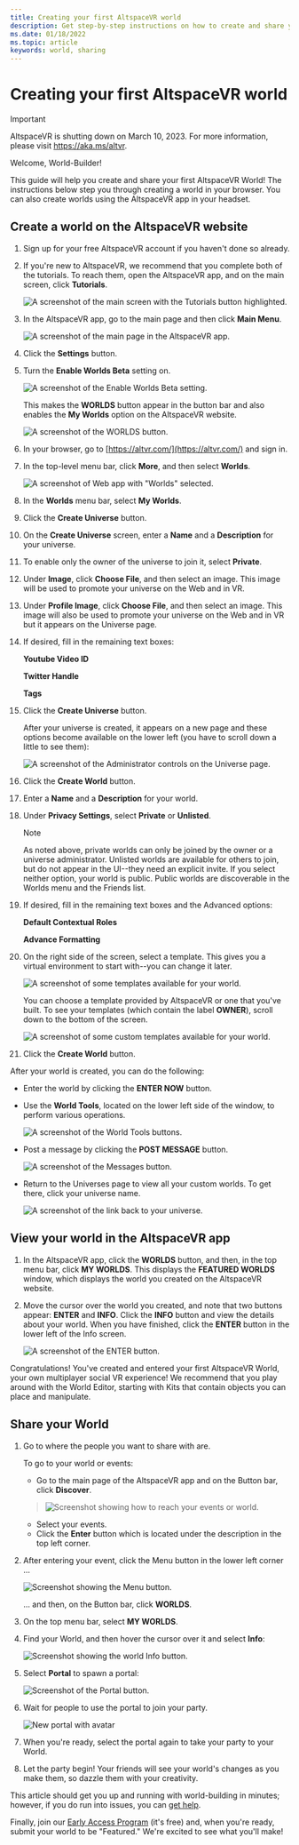 ```yaml
---
title: Creating your first AltspaceVR world
description: Get step-by-step instructions on how to create and share your AltspaceVR worlds with the world.
ms.date: 01/18/2022
ms.topic: article
keywords: world, sharing
---
```


# Creating your first AltspaceVR world

>[!Important]
>AltspaceVR is shutting down on March 10, 2023. For more information, please visit https://aka.ms/altvr.

Welcome, World-Builder!

This guide will help you create and share your first AltspaceVR World! The instructions below step you through creating a world in your browser. You can also create worlds using the AltspaceVR app in your headset.

## Create a world on the AltspaceVR website

1. Sign up for your free AltspaceVR account if you haven't done so already.
1. If you're new to AltspaceVR, we recommend that you complete both of the tutorials. To reach them, open the AltspaceVR app, and on the main screen, click **Tutorials**.

    ![A screenshot of the main screen with the Tutorials button highlighted.](images/001-tutorials.png)

1. In the AltspaceVR app, go to the main page and then click **Main Menu**.

    ![A screenshot of the main page in the AltspaceVR app.](images/006-main-menu.png)

1. Click the **Settings** button.
1. Turn the **Enable Worlds Beta** setting on.

    ![A screenshot of the Enable Worlds Beta setting.](images/007-enable-worlds-beta.png)

    This makes the **WORLDS** button appear in the button bar and also enables the **My Worlds** option on the AltspaceVR website.

    ![A screenshot of the WORLDS button.](images/008-worlds-button.png)

1. In your browser, go to [https://altvr.com/](https://altvr.com/) and sign in.
1. In the top-level menu bar, click **More**, and then select **Worlds**.

    ![A screenshot of Web app with "Worlds" selected.](images/001-worlds.png)

1. In the **Worlds** menu bar, select **My Worlds**.
1. Click the **Create Universe** button.
1. On the **Create Universe** screen, enter a **Name** and a **Description** for your universe.
1. To enable only the owner of the universe to join it, select **Private**.
1. Under **Image**, click **Choose File**, and then select an image. This image will be used to promote your universe on the Web and in VR.
1. Under **Profile Image**, click **Choose File**, and then select an image. This image will also be used to promote your universe on the Web and in VR but it appears on the Universe page.
1. If desired, fill in the remaining text boxes:

    **Youtube Video ID**

    **Twitter Handle**

    **Tags**

1. Click the **Create Universe** button.

    After your universe is created, it appears on a new page and these options become available on the lower left (you have to scroll down a little to see them):

    ![A screenshot of the Administrator controls on the Universe page.](images/003-admin-controls.png)

1. Click the **Create World** button.
1. Enter a **Name** and a **Description** for your world.
1. Under **Privacy Settings**, select **Private** or **Unlisted**.

    > [!NOTE]
    > As noted above, private worlds can only be joined by the owner or a universe administrator. Unlisted worlds are available for others to join, but do not appear in the UI--they need an explicit invite. If you select neither option, your world is public. Public worlds are discoverable in the Worlds menu and the Friends list.

1. If desired, fill in the remaining text boxes and the Advanced options:

    **Default Contextual Roles**

    **Advance Formatting**



1. On the right side of the screen, select a template. This gives you a virtual environment to start with--you can change it later.

    ![A screenshot of some templates available for your world.](images/004-templates.png)

    You can choose a template provided by AltspaceVR or one that you've built. To see your templates (which contain the label **OWNER**), scroll down to the bottom of the screen.

    ![A screenshot of some custom templates available for your world.](images/005-custom-templates.png)

1. Click the **Create World** button.

After your world is created, you can do the following:
- Enter the world by clicking the **ENTER NOW** button.
- Use the **World Tools**, located on the lower left side of the window, to perform various operations.

    ![A screenshot of the World Tools buttons.](images/015-world-tools.png)

- Post a message by clicking the **POST MESSAGE** button.

    ![A screenshot of the Messages button.](images/016-messages.png)

- Return to the Universes page to view all your custom worlds. To get there, click your universe name.

    ![A screenshot of the link back to your universe.](images/017-universe-name.png)

## View your world in the AltspaceVR app

1. In the AltspaceVR app, click the **WORLDS** button, and then, in the top menu bar, click **MY WORLDS**. This displays the **FEATURED WORLDS** window, which displays the world you created on the AltspaceVR website.
1. Move the cursor over the world you created, and note that two buttons appear: **ENTER** and **INFO**. Click the **INFO** button and view the details about your world. When you have finished, click the **ENTER** button in the lower left of the Info screen.

    ![A screenshot of the ENTER button.](images/009-enter-button.png)

Congratulations! You've created and entered your first AltspaceVR World, your own multiplayer social VR experience! We recommend that you play around with the World Editor, starting with Kits that contain objects you can place and manipulate.

## Share your World

1. Go to where the people you want to share with are.

   To go to your world or events:
    - Go to the main page of the AltspaceVR app and on the Button bar, click **Discover**.
   
    > ![Screenshot showing how to reach your events or world.](images/010-discover.png)

   - Select your events.
   - Click the **Enter** button which is located under the description in the top left corner.

2. After entering your event, click the Menu button in the lower left corner ...

    ![Screenshot showing the Menu button.](images/011-menu-button.png)

    ... and then, on the Button bar, click **WORLDS**.
1. On the top menu bar, select **MY WORLDS**.
1. Find your World, and then hover the cursor over it and select **Info**:

    ![Screenshot showing the world Info button.](images/012-info-button.png)

1. Select **Portal** to spawn a portal:

    ![Screenshot of the Portal button.](images/013-portal-button.png)

1. Wait for people to use the portal to join your party.

   ![New portal with avatar](images/014-portal-join.png)

1. When you're ready, select the portal again to take your party to your World.

1. Let the party begin! Your friends will see your world's changes as you make them, so dazzle them with your creativity.

This article should get you up and running with world-building in minutes; however, if you do run into issues, you can [get help](getting-help.md).

Finally, join our [Early Access Program](early-access.md) (it's free) and, when you're ready, submit your world to be "Featured." We're excited to see what you'll make!

